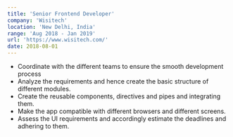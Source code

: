 ```yaml
---
title: 'Senior Frontend Developer'
company: 'Wisitech'
location: 'New Delhi, India'
range: 'Aug 2018 - Jan 2019'
url: 'https://www.wisitech.com/'
date: 2018-08-01
---
```


- Coordinate with the different teams to ensure the smooth development process
- Analyze the requirements and hence create the basic structure of different modules.
- Create the reusable components, directives and pipes and integrating them.
- Make the app compatible with different browsers and different screens.
- Assess the UI requirements and accordingly estimate the deadlines and adhering to them.
